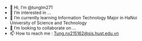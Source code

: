 - 👋 Hi, I’m @tunglm271
- 👀 I’m interested in ...
- 🌱 I’m currently learning Information Technology Major in HaNoi University of Science and Technology
- 💞️ I’m looking to collaborate on ...
- 📫 How to reach me : Tung.nx215162@sis.hust.edu.vn

<!---
tunglm271/tunglm271 is a ✨ special ✨ repository because its `README.md` (this file) appears on your GitHub profile.
You can click the Preview link to take a look at your changes.
--->
